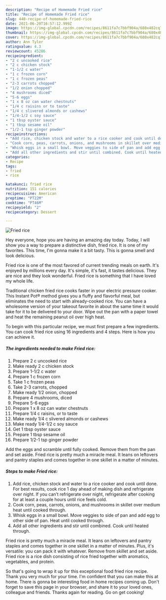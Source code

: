 ```yaml
---
description: "Recipe of Homemade Fried rice"
title: "Recipe of Homemade Fried rice"
slug: 440-recipe-of-homemade-fried-rice
date: 2021-06-20T16:57:12.999Z
image: https://img-global.cpcdn.com/recipes/8611fa7c7bbf904a/680x482cq70/fried-rice-recipe-main-photo.jpg
thumbnail: https://img-global.cpcdn.com/recipes/8611fa7c7bbf904a/680x482cq70/fried-rice-recipe-main-photo.jpg
cover: https://img-global.cpcdn.com/recipes/8611fa7c7bbf904a/680x482cq70/fried-rice-recipe-main-photo.jpg
author: Ann Tyler
ratingvalue: 4.3
reviewcount: 45286
recipeingredient:
- "2 c uncooked rice"
- "2 c chicken stock"
- "1-1/2 c water"
- "1 c frozen corn"
- "1 c frozen peas"
- "2-3 carrots chopped"
- "1/2 onion chopped"
- "4 mushrooms diced"
- "5-6 eggs"
- "1 x 8 oz can water chestnuts"
- "1/4 c raisins or to taste"
- "1/4 c slivered almonds or cashews"
- "1/4-1/2 c soy sauce"
- "1 tbsp oyster sauce"
- "1 tbsp sesame oil"
- "1/2-1 tsp ginger powder"
recipeinstructions:
- "Add rice, chicken stock and water to a rice cooker and cook until done. For best results, cook rice 1 day ahead of making dish and refrigerate over night. If you can’t refrigerate over night, refrigerate after cooking for at least a couple hours until rice feels cold."
- "Cook corn, peas, carrots, onions, and mushrooms in skillet over medium heat until cooked through."
- "Whisk eggs in a small bowl. Move veggies to side of pan and add egg to other side of pan. Heat until cooked through."
- "Add all other ingredients and stir until combined. Cook until heated through."
categories:
- Recipe
tags:
- fried
- rice

katakunci: fried rice 
nutrition: 151 calories
recipecuisine: American
preptime: "PT22M"
cooktime: "PT46M"
recipeyield: "2"
recipecategory: Dessert

---
```



![Fried rice](https://img-global.cpcdn.com/recipes/8611fa7c7bbf904a/680x482cq70/fried-rice-recipe-main-photo.jpg)

Hey everyone, hope you are having an amazing day today. Today, I will show you a way to prepare a distinctive dish, fried rice. It is one of my favorites. This time, I'm gonna make it a bit tasty. This is gonna smell and look delicious.

Fried rice is one of the most favored of current trending meals on earth. It's enjoyed by millions every day. It's simple, it's fast, it tastes delicious. They are nice and they look wonderful. Fried rice is something that I have loved my whole life.

Traditional chicken fried rice cooks faster in your electric pressure cooker. This Instant Pot® method gives you a fluffy and flavorful meal, but eliminates the need to start with already-cooked rice. You can have a wholesome version of your takeout favorite in about the same time it would take for it to be delivered to your door. Wipe out the pan with a paper towel and heat the remaining peanut oil over high heat.


To begin with this particular recipe, we must first prepare a few ingredients. You can cook fried rice using 16 ingredients and 4 steps. Here is how you can achieve it.

<!--inarticleads1-->

##### The ingredients needed to make Fried rice:

1. Prepare 2 c uncooked rice
1. Make ready 2 c chicken stock
1. Prepare 1-1/2 c water
1. Prepare 1 c frozen corn
1. Take 1 c frozen peas
1. Take 2-3 carrots, chopped
1. Make ready 1/2 onion, chopped
1. Prepare 4 mushrooms, diced
1. Prepare 5-6 eggs
1. Prepare 1 x 8 oz can water chestnuts
1. Prepare 1/4 c raisins, or to taste
1. Make ready 1/4 c slivered almonds or cashews
1. Make ready 1/4-1/2 c soy sauce
1. Get 1 tbsp oyster sauce
1. Prepare 1 tbsp sesame oil
1. Prepare 1/2-1 tsp ginger powder


Add the eggs and scramble until fully cooked. Remove them from the pan and set aside. Fried rice is pretty much a miracle meal. It leans on leftovers and pantry staples and comes together in one skillet in a matter of minutes. 

<!--inarticleads2-->

##### Steps to make Fried rice:

1. Add rice, chicken stock and water to a rice cooker and cook until done. For best results, cook rice 1 day ahead of making dish and refrigerate over night. If you can’t refrigerate over night, refrigerate after cooking for at least a couple hours until rice feels cold.
1. Cook corn, peas, carrots, onions, and mushrooms in skillet over medium heat until cooked through.
1. Whisk eggs in a small bowl. Move veggies to side of pan and add egg to other side of pan. Heat until cooked through.
1. Add all other ingredients and stir until combined. Cook until heated through.


Fried rice is pretty much a miracle meal. It leans on leftovers and pantry staples and comes together in one skillet in a matter of minutes. Plus, it&#39;s versatile: you can pack it with whatever. Remove from skillet and set aside. Fried rice is a rice dish consisting of rice fried together with aromatics, vegetables, and protein. 

So that's going to wrap it up for this exceptional food fried rice recipe. Thank you very much for your time. I'm confident that you can make this at home. There is gonna be interesting food in home recipes coming up. Don't forget to save this page in your browser, and share it to your loved ones, colleague and friends. Thanks again for reading. Go on get cooking!
